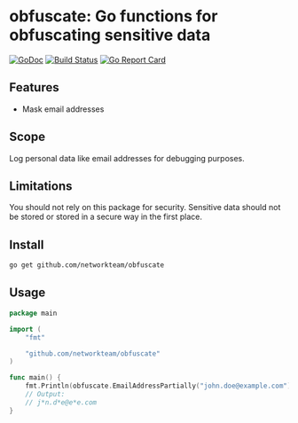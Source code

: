 # obfuscate: Go functions for obfuscating sensitive data

[![GoDoc](https://godoc.org/github.com/networkteam/obfuscate?status.svg)](https://godoc.org/github.com/networkteam/obfuscate)
[![Build Status](https://github.com/networkteam/obfuscate/workflows/run%20tests/badge.svg)](https://github.com/networkteam/obfuscate/actions?workflow=run%20tests)
[![Go Report Card](https://goreportcard.com/badge/github.com/networkteam/obfuscate)](https://goreportcard.com/report/github.com/networkteam/obfuscate)

## Features

* Mask email addresses

## Scope

Log personal data like email addresses for debugging purposes.

## Limitations

You should not rely on this package for security.
Sensitive data should not be stored or stored in a secure way in the first place.

## Install

```sh
go get github.com/networkteam/obfuscate
```

## Usage

```go
package main

import (
	"fmt"

	"github.com/networkteam/obfuscate"
)

func main() {
	fmt.Println(obfuscate.EmailAddressPartially("john.doe@example.com"))
	// Output:
	// j*n.d*e@e*e.com
}
```